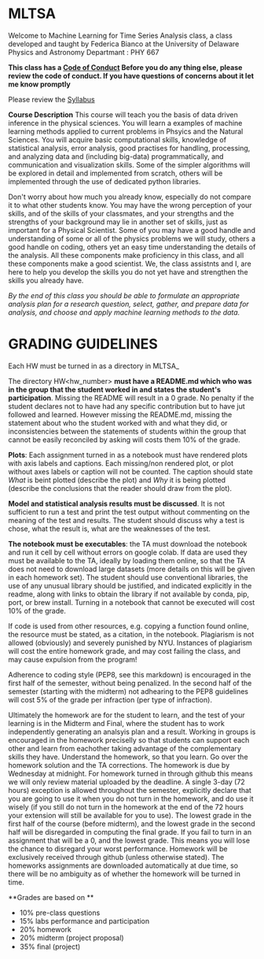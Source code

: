 # MLTSA



Welcome to Machine Learning for Time Series Analysis class, a class developed and taught by Federica Bianco at the University of Delaware Physics and Astronomy Departmant : PHY 667

**This class has a [Code of Conduct](CodeofConduct.md) Before you do any thing else, please review the code of conduct. If you have questions of concerns about it let me know promptly**

Please review the [Syllabus](http://bit.ly/MLTSASyllabus)


**Course Description** This course will teach you the basis of data driven inference in the physical sciences.  You will learn a examples of machine learning methods applied to current problems in Phsyics and the Natural Sciences. You will acquire basic computational skills, knowledge of statistical analysis, error analysis, good practises for handling, processing, and analyzing data and (including big-data) programmatically, and communication and visualization skills.  Some of the simpler algorithms will be explored in detail and implemented from scratch, others will be implemented through the use of dedicated python libraries.

Don't worry about how much you already know, especially do not compare it to what other students know. You may have the wrong perception of your skills, and of the skills of your classmates, and your strengths and the strengths of your background may lie in another set of skills, just as important for a Physical Scientist. Some of you may have a good handle and understanding of some or all of the physics problems we will study, others a good handle on coding, others yet an easy time understanding the details of the analysis. All these components make proficiency in this class, and all these components make a good scientist. We, the class assistnts and I, are here to help you develop the skills you do not yet have and strengthen the skills you already have. 

*By the end of this class you should be able to formulate an appropriate analysis plan for a research question, select, gather, and prepare data for analysis, and choose and apply machine learning methods to the data.*

# GRADING GUIDELINES

Each HW must be turned in as a directory in MLTSA_<firstInitialLastName>
  
The directory HW<hw_number> **must have a README.md which who was in the group that the student worked in and states the student's participation**. Missing the README will result in a 0 grade. No penalty if the student declares not to have had any specific contribution but to have jut followed and learned. However missing the README.md, missing the statement about who the student worked with and what they did, or inconsistencies between the statements of students within the group that cannot be easily reconciled by asking will costs them 10% of the grade.

**Plots**: Each assignment turned in as a notebook must have rendered plots with axis labels and captions. Each missing/non rendered plot, or plot without axes labels or caption will not be counted. The caption should state *What* is beint plotted (describe the plot) and *Why* it is being plotted (describe the conclusions that the reader should draw from the plot).


**Model and statistical analysis results must be discussed**. It is not sufficient to run a test and print the test output without commenting on the meaning of the test and results. The student should discuss why a test is chose, what the result is, what are the weaknesses of the test. 

**The notebook must be executables**: the TA must download the notebook and run it cell by cell without errors on google colab. If data are used they must be available to the TA, ideally by loading them online, so that the TA does not need to download large datasets (more details on this will be given in each homework set). The student should use conventional libraries, the use of any unusual library should be justified, and indicated explicitly in the readme, along with links to obtain the library if not available by conda, pip, port, or brew install. Turning in a notebook that cannot be executed will cost 10% of the grade.

If code is used from other resources, e.g. copying a function found online, the resource must be stated, as a citation, in the notebook. Plagiarism is not allowed (obviously) and severely punished by NYU. Instances of plagiarism will cost the entire homework grade, and may cost failing the class, and may cause expulsion from the program!

Adherence to coding style (PEP8, see this markdown) is encouraged in the first half of the semester, without being penalized. In the second half of the semester (starting with the midterm) not adhearing to the PEP8 guidelines will cost 5% of the grade per infraction (per type of infraction).

Ultimately the homework are for the student to learn, and the test of your learning is in the Midterm and Final, where the student has to work independently generating an analsyis plan and a result. Working in groups is encouraged in the homework preciselly so that students can support each other and learn from eachother taking advantage of the complementary skills they have. Understand the homework, so that you learn. Go over the homework solution and the TA corrections.
The homework is due by Wednesday at midnight. For homework turned in through github this means we will only review material uploaded by the deadline. A single 3-day (72 hours) exception is allowed throughout the semester, explicitly declare that you are going to use it when you do not turn in the homework, and do use it wisely (if you still do not turn in the homework at the end of the 72 hours your extension will still be available for you to use). The lowest grade in the first half of the course (before midterm), and the lowest grade in the second half will be disregarded in computing the final grade. If you fail to turn in an assignment that will be a 0, and the lowest grade. This means you will lose the chance to disregard your worst performance. Homework will be exclusively received through github (unless otherwise stated). The homeworks assignments are downloaded automatically at due time, so there will be no ambiguity as of whether the homework will be turned in time.


**Grades are based on **

- 10% pre-class questions
- 15% labs performance and participation
- 20% homework
- 20% midterm (project proposal)
- 35% ﬁnal (project)
